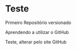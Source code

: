 # Teste
 Primeiro Repositório versionado

 Aprendendo a utilizar o GitHub

Teste, alterar pelo site GitHub
